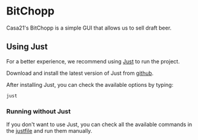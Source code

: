 # BitChopp

Casa21's BitChopp is a simple GUI that allows us to sell draft beer.

## Using Just

For a better experience, we recommend using [Just](https://just.systems/) to run the project.

Download and install the latest version of Just from [github](https://github.com/casey/just/releases).

After installing Just, you can check the available options by typing:

```bash
just
```

### Running without Just

If you don't want to use Just, you can check all the available commands in the [justfile](justfile) and run them manually.
